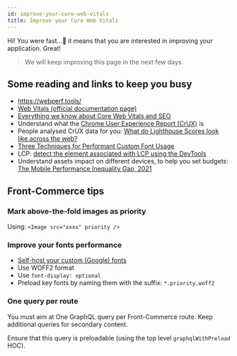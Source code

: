 ```yaml
---
id: improve-your-core-web-vitals
title: Improve your Core Web Vitals
---
```


Hi! You were fast…🏁 it means that you are interested in improving your application. Great!

> We will keep improving this page in the next few days.

## Some reading and links to keep you busy

- https://webperf.tools/
- [Web Vitals (official documentation page)](https://web.dev/vitals/)
- [Everything we know about Core Web Vitals and SEO](https://simonhearne.com/2021/core-web-vitals-seo)
- Understand what the [Chrome User Experience Report (CrUX)](https://developers.google.com/web/tools/chrome-user-experience-report/) is
- People analysed CrUX data for you: [What do Lighthouse Scores look like across the web?](https://www.tunetheweb.com/blog/what-do-lighthouse-scores-look-like-across-the-web/)
- [Three Techniques for Performant Custom Font Usage](https://css-tricks.com/three-techniques-performant-custom-font-usage/)
- LCP: [detect the element associated with LCP using the DevTools](https://web.dev/optimize-lcp/#developer-tools)
- Understand assets impact on different devices, to help you set budgets: [The Mobile Performance Inequality Gap, 2021](https://infrequently.org/2021/03/the-performance-inequality-gap/)

## Front-Commerce tips

### Mark above-the-fold images as priority

Using: `<Image src="xxxx" priority />`

### Improve your fonts performance

- [Self-host your custom (Google) fonts](https://www.zdnet.com/article/chromes-new-cache-partitioning-system-impacts-google-fonts-performance/)
- Use WOFF2 format
- Use `font-display: optional`
- Preload key fonts by naming them with the suffix: `*.priority.woff2`

### One query per route

You must aim at One GraphQL query per Front-Commerce route. Keep additional queries for secondary content.

Ensure that this query is preloadable (using the top level `graphqlWithPreload` HOC).